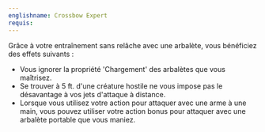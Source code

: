 ```yaml
---
englishname: Crossbow Expert
requis:
---
```

Grâce à votre entraînement sans relâche avec une arbalète, vous bénéficiez des effets suivants :

 - Vous ignorer la propriété 'Chargement' des arbalètes que vous maîtrisez.
 - Se trouver à 5 ft. d'une créature hostile ne vous impose pas le désavantage à vos jets d'attaque à distance.
 - Lorsque vous utilisez votre action pour attaquer avec une arme à une main, vous pouvez utiliser votre action bonus pour attaquer avec une arbalète portable que vous maniez.
